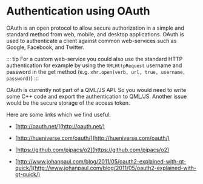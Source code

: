 # Authentication using OAuth

OAuth is an open protocol to allow secure authorization in a simple and standard method from web, mobile, and desktop applications. OAuth is used to authenticate a client against common web-services such as Google, Facebook, and Twitter.

::: tip
For a custom web-service you could also use the standard HTTP authentication for example by using the `XMLHttpRequest` username and password in the get method (e.g. `xhr.open(verb, url, true, username, password)`)
:::

OAuth is currently not part of a QML/JS API. So you would need to write some C++ code and export the authentication to QML/JS. Another issue would be the secure storage of the access token.

Here are some links which we find useful:


* [http://oauth.net/](http://oauth.net/)


* [http://hueniverse.com/oauth/](http://hueniverse.com/oauth/)


* [https://github.com/pipacs/o2](https://github.com/pipacs/o2)


* [http://www.johanpaul.com/blog/2011/05/oauth2-explained-with-qt-quick/](http://www.johanpaul.com/blog/2011/05/oauth2-explained-with-qt-quick/)

